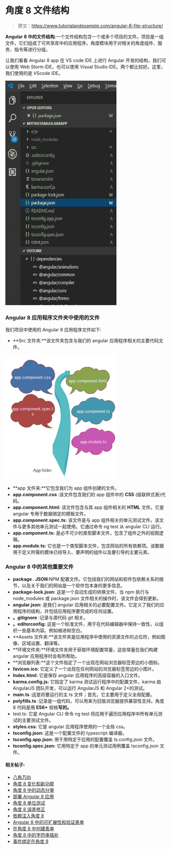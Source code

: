 # 角度 8 文件结构

> 原文：<https://www.tutorialandexample.com/angular-8-file-structure/>

**Angular 8 中的文件结构**:一个文件结构包含一个或多个项目的文件。项目是一组文件，它们组成了可共享库中的应用程序。角度模块用于对相关的角度组件、服务、指令等进行分组。

让我们看看 Angular 8 app 在 VS code IDE 上进行 Angular 开发的结构，我们可以使用 Web Storm IDE，也可以使用 Visual Studio IDE。两个都比较好。这里，我们使用的是 VScode IDE。

![Angular 8 File Structure](img/2f2ad9147c651b55021e5316f0436686.png)

### Angular 8 应用程序文件夹中使用的文件

我们项目中使用的 Angular 8 应用程序文件如下:

*   **Src 文件夹:**该文件夹包含与我们的 angular 应用程序相关的主要代码文件。

![Files used in Angular 8 app folder](img/7429ec04d9ee5d75f5bbf325889f4b44.png)

*   **app 文件夹:**它包含我们为 app 组件创建的文件。
*   **app.component.css** :该文件包含我们的 app 组件中的 **CSS** (级联样式表)代码。
*   **app.component.html:** 该文件包含与其 app 组件相关的 **HTML** 文件。它是 angular 专用于数据绑定的模板文件。
*   **app.component.spec.ts:** 该文件是与 app 组件相关的单元测试文件。该文件与更多其他单元测试一起使用。它通过命令 ng test 从 angular CLI 运行。
*   **app.component.ts:** 是必不可少的类型脚本文件，包含了组件之外的视图逻辑。
*   **app.module.ts:** 它也是一个类型脚本文件，包含网站的所有依赖项。该数据用于定义所需的模块已经导入、要声明的组件以及要引导的主要元素。

### Angular 8 中的其他重要文件

*   **package . JSON**:NPM 配置文件。它包括我们的网站和软件包依赖关系的细节，以及关于我们的网站是一个软件包本身的更多信息。
*   **package-lock.json:** 这是一个自动生成的转换文件，当 npm 执行与 node_modules 或 package.json 文件相关的操作时，该文件会得到更新。
*   **angular.json:** 是我们 angular 应用相关的必要配置文件。它定义了我们的应用程序的结构，并包括应用程序要完成的任何设置。
*   **。gitignore** :记录与源代码 git 相关。
*   **。editorconfig:** 这是一个标准文件，用于在代码编辑器中保持一致性，以组织一些基本内容。例如缩进和空白。
*   **Assets 文件夹:**该文件夹是应用程序中使用的资源文件的占位符，例如图像、区域设置、翻译等。
*   **环境文件夹:**环境文件夹用于获取环境配置常量，这些常量在我们构建 angular 应用程序时会有所帮助。
*   **浏览器列表:**这个文件指定了一个出现在网站浏览器标签旁边的小图标。
*   **favicon.ico:** 它定义了一个出现在任何网站的浏览器标签旁边的小图片。
*   **Index.html:** 它是保存 angular 应用程序的高级容器的入口文件。
*   **karma.config.js:** 它指定了 karma 测试运行程序中的配置文件，karma 由 AngularJS 团队开发，可以运行 AngularJS 和 Angular 2+的测试。
*   **main.ts** :这是将要运行的主 ts 文件；首先，它主要用于定义全局配置。
*   **polyfills.ts** :记录是一组代码，可以用来为旧版浏览器提供兼容性支持。角度 8 代码是用 **ES6+** 规格**写的。**
*   test.ts: 它是 Angular CLI 命令 ng test 将应用于遍历应用程序中所有单元测试的主要测试文件。
*   **styles.css:** 它是 angular 应用程序使用的一个全局 css。
*   **tsconfig.json:** 这是一个配置文件的 typescript 编译器。
*   **tsconfig.app.json:** 用于用特定于应用的配置覆盖 ts.config.json 文件。
*   **tsconfig.spec.json:** 它用特定于 app 的单元测试用例覆盖 tsconfig.json 文件。

#### 相关帖子:

*   [八角万向](https://www.tutorialandexample.com/angular-8-universal/)
*   [角度 8 变化和新功能](https://www.tutorialandexample.com/angular-8-changes-and-new-features/)
*   [角度 8 中的动态分量](https://www.tutorialandexample.com/dynamic-components-in-angular-8/)
*   [部署 Angular 8 应用](https://www.tutorialandexample.com/deployment-of-an-angular-8-app/)
*   [角度 8 单位测试](https://www.tutorialandexample.com/angular-8-unit-testing/)
*   [角度 8 误差修正](https://www.tutorialandexample.com/angular-8-error-fixing/)
*   [依赖注入角度 8](https://www.tutorialandexample.com/dependency-injection-in-angular-8/)
*   [Angular 8 中的可扩展性和验证表单](https://www.tutorialandexample.com/scalability-and-validation-forms-in-angular-8/)
*   [在角度 8 中创建表单](https://www.tutorialandexample.com/creating-form-in-angular-8/)
*   [角度 8 中的字符串插补](https://www.tutorialandexample.com/string-interpolation-in-angular-8/)
*   [事件绑定在角度 8](https://www.tutorialandexample.com/event-binding-in-angular-8/)